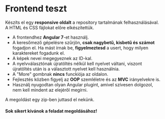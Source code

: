 # Frontend teszt

Készíts el egy **responsive oldalt** a repository tartalmának felhasználásával. A HTML és CSS fájlokat előre elkészítettük.

- A frontendhez **Angular 7**-et használj.
- A keresőmező gépelésre szűrjön, **csak nagybetű, kisbetű és számot** fogadjon el. Ha mást írnak be, **figyelmeztesd** a usert, hogy milyen karaktereket fogadunk el.
- A képek nevei megegyeznek az ID-kal.
- A nyelvválasztónak újratöltés nélkül kell nyelvet váltani, viszont újratöltés után is a választott nyelvet kell használnia.
- A "More" gombnak **nincs** funckiója az oldalon.
- Fejlesztés közben figyelj az **OOP** szemléletre és az **MVC** irányelvekre is.
- Használj nyugodtan olyan Angular plugint, amivel szívesen dolgozol, nem kell mindent az elejéről megírni.

A megoldást egy zip-ben juttasd el nekünk.

#### Sok sikert kívánok a feladat megoldásához!
